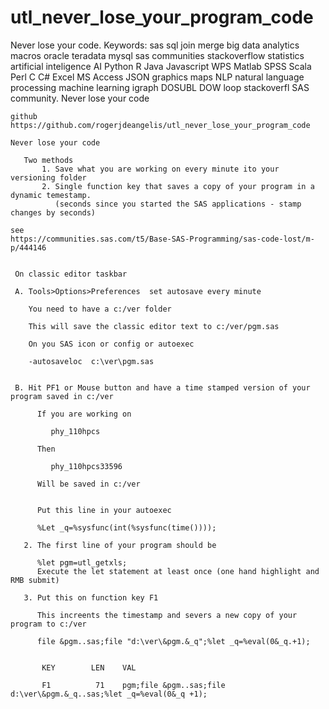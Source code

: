 # utl_never_lose_your_program_code
Never lose your code.  Keywords: sas sql join merge big data analytics macros oracle teradata mysql sas communities stackoverflow statistics artificial inteligence AI Python R Java Javascript WPS Matlab SPSS Scala Perl C C# Excel MS Access JSON graphics maps NLP natural language processing machine learning igraph DOSUBL DOW loop stackoverfl SAS community.
    Never lose your code

    github
    https://github.com/rogerjdeangelis/utl_never_lose_your_program_code

    Never lose your code

       Two methods
           1. Save what you are working on every minute ito your versioning folder
           2. Single function key that saves a copy of your program in a dynamic temestamp.
              (seconds since you started the SAS applications - stamp changes by seconds)

    see
    https://communities.sas.com/t5/Base-SAS-Programming/sas-code-lost/m-p/444146


     On classic editor taskbar

     A. Tools>Options>Preferences  set autosave every minute

        You need to have a c:/ver folder

        This will save the classic editor text to c:/ver/pgm.sas

        On you SAS icon or config or autoexec

        -autosaveloc  c:\ver\pgm.sas


     B. Hit PF1 or Mouse button and have a time stamped version of your program saved in c:/ver

          If you are working on

             phy_110hpcs

          Then

             phy_110hpcs33596

          Will be saved in c:/ver


          Put this line in your autoexec

          %Let _q=%sysfunc(int(%sysfunc(time())));

       2. The first line of your program should be

          %let pgm=utl_getxls;
          Execute the let statement at least once (one hand highlight and RMB submit)

       3. Put this on function key F1

          This increents the timestamp and severs a new copy of your program to c:/ver

          file &pgm..sas;file "d:\ver\&pgm.&_q";%let _q=%eval(0&_q.+1);


           KEY        LEN    VAL

           F1          71    pgm;file &pgm..sas;file d:\ver\&pgm.&_q..sas;%let _q=%eval(0&_q +1);





